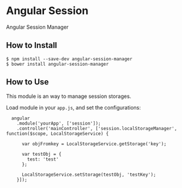 # Angular Session

Angular Session Manager

## How to Install

```
$ npm install --save-dev angular-session-manager
$ bower install angular-session-manager
```

## How to Use

This module is an way to manage session storages.

Load module in your `app.js`, and set the configurations:

```
  angular
    .module('yourApp', ['session']);
    .controller('mainController', ['session.localStorageManager', function($scope, LocalStorageService) {

      var objFromkey = LocalStorageService.getStorage('key');

      var testObj = {
        test: 'test'
      };

      LocalStorageService.setStorage(testObj, 'testKey');
    }]);
```
